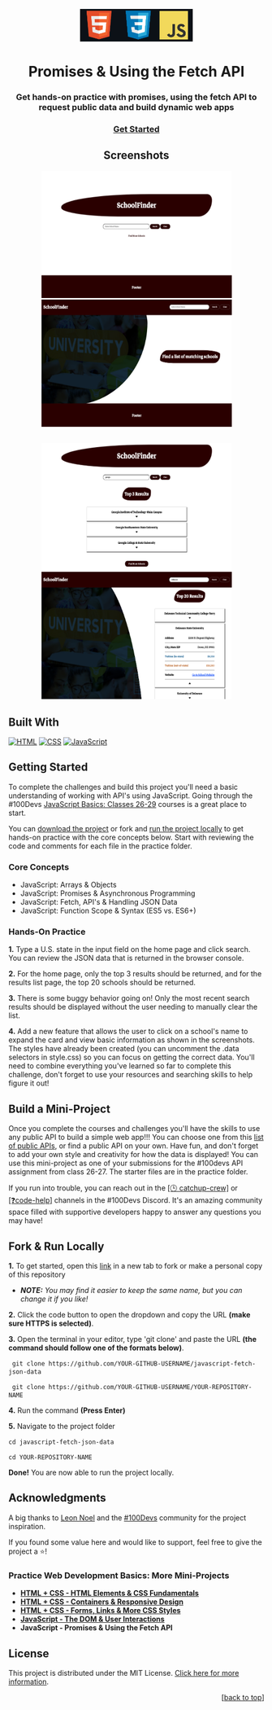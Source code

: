 <a name="readme-top"></a>

<!-- PROJECT LOGO -->
<div align="center">
  <a href="">
    <img src="screenshots/project-logo.png" alt="project-name" height="64">
  </a>
<h1 align="center">Promises & Using the Fetch API</h1>
<h3>Get hands-on practice with promises, using the fetch API to request public data and build dynamic web apps</h3>
</div>
<div align="center">
  <h3>
    <a href="#getting-started" target="_blank" rel="noreferrer noopener">Get Started</a>
  </h3>
</div>

<!-- SCREENSHOT -->
<h2 align="center">Screenshots</h2>

<div align="center">
  <img width="375" height="250" alt="project-screenshot" src="screenshots/project-screenshot.png">
  <img width="375" height="250" alt="project-screenshot" src="screenshots/project-screenshot-3.png">
  <h2 align="center"></h2>
</div>

<div align="center">
  <img width="375" height="250" alt="project-screenshot" src="screenshots/project-screenshot-2.png">
  <img width="375" height="250" alt="project-screenshot" src="screenshots/project-screenshot-4.png">
</div>

## Built With

[![HTML](https://img.shields.io/badge/HTML-%23282828?style=for-the-badge&logo=HTML5&logoColor=%23E34F26&logoSize=auto)](https://html.com/html5/) [![CSS](https://img.shields.io/badge/CSS-%23282828?style=for-the-badge&logo=CSS3&logoColor=%231572B6&logoSize=auto)](https://www.w3schools.com/css/default.asp) [![JavaScript](https://img.shields.io/badge/JAVASCRIPT-%23282828?style=for-the-badge&logo=javascript&logoColor=%23F7DF1E&logoSize=auto)](https://ecma-international.org/publications-and-standards/standards/ecma-262/)

<!-- GETTING STARTED -->

## Getting Started

To complete the challenges and build this project you'll need a basic understanding of working with API's using JavaScript. Going through the #100Devs [JavaScript Basics: Classes 26-29](https://communitytaught.org/class/build-a-simple-app-using-apis) courses is a great place to start.

You can [download the project](https://github.com/RjayBrown/javascript-fetch-json-data/archive/refs/heads/main.zip) or fork and [run the project locally](https://github.com/RjayBrown/javascript-fetch-json-data#fork--run-locally) to get hands-on practice with the core concepts below. Start with reviewing the code and comments for each file in the practice folder.

### Core Concepts

- JavaScript: Arrays & Objects
- JavaScript: Promises & Asynchronous Programming
- JavaScript: Fetch, API's & Handling JSON Data
- JavaScript: Function Scope & Syntax (ES5 vs. ES6+)

### Hands-On Practice

**1.** Type a U.S. state in the input field on the home page and click search. You can review the JSON data that is returned in the browser console.

**2.** For the home page, only the top 3 results should be returned, and for the results list page, the top 20 schools should be returned.

**3.** There is some buggy behavior going on! Only the most recent search results should be displayed without the user needing to manually clear the list.

**4.** Add a new feature that allows the user to click on a school's name to expand the card and view basic information as shown in the screenshots. The styles have already been created (you can uncomment the .data selectors in style.css) so you can focus on getting the correct data. You'll need to combine everything you've learned so far to complete this challenge, don't forget to use your resources and searching skills to help figure it out!

## Build a Mini-Project

Once you complete the courses and challenges you'll have the skills to use any public API to build a simple web app!!! You can choose one from this [list of public APIs](https://github.com/public-apis/public-apis), or find a public API on your own. Have fun, and don't forget to add your own style and creativity for how the data is displayed! You can use this mini-project as one of your submissions for the #100devs API assignment from class 26-27. The starter files are in the practice folder.

If you run into trouble, you can reach out in the [[🕒 catchup-crew]](https://discord.com/channels/735923219315425401/932892279637700658) or [[❓code-help]](https://discord.com/channels/735923219315425401/735925942559440997) channels in the #100Devs Discord. It's an amazing community space filled with supportive developers happy to answer any questions you may have!

## Fork & Run Locally

**1.** To get started, open this [link](https://github.com/RjayBrown/javascript-fetch-json-data/fork) in a new tab to fork or make a personal copy of this repository

  - _**NOTE:** You may find it easier to keep the same name, but you can change it if you like!_

**2.** Click the code button to open the dropdown and copy the URL **(make sure HTTPS is selected)**.

**3.** Open the terminal in your editor, type 'git clone' and paste the URL **(the command should follow one of the formats below)**.

  ```
   git clone https://github.com/YOUR-GITHUB-USERNAME/javascript-fetch-json-data
  ```
  ```
   git clone https://github.com/YOUR-GITHUB-USERNAME/YOUR-REPOSITORY-NAME
  ```

**4.** Run the command **(Press Enter)**

**5.** Navigate to the project folder

   ```
   cd javascript-fetch-json-data
   ```
   ```
   cd YOUR-REPOSITORY-NAME
   ```

**Done!** You are now able to run the project locally.

<!-- ACKNOWLEDGEMENTS -->

## Acknowledgments

A big thanks to [Leon Noel](https://github.com/leonnoel) and the [#100Devs](https://discord.com/channels/735923219315425401/735925942559440997) community for the project inspiration.

If you found some value here and would like to support, feel free to give the project a ⭐️!

### Practice Web Development Basics: More Mini-Projects

- [**HTML + CSS - HTML Elements & CSS Fundamentals**](https://github.com/RjayBrown/html-css-introduction)
- [**HTML + CSS - Containers & Responsive Design**](https://github.com/RjayBrown/html-css-responsive-design)
- [**HTML + CSS - Forms, Links & More CSS Styles**](https://github.com/RjayBrown/html-css-forms-and-links)
- [**JavaScript - The DOM & User Interactions**](https://github.com/RjayBrown/javascript-dom-intro)
- **JavaScript - Promises & Using the Fetch API**

<!-- LICENSE -->

## License

This project is distributed under the MIT License. [Click here for more information](LICENSE).

<p align="right">[<a href="#readme-top">back to top</a>]</p>
